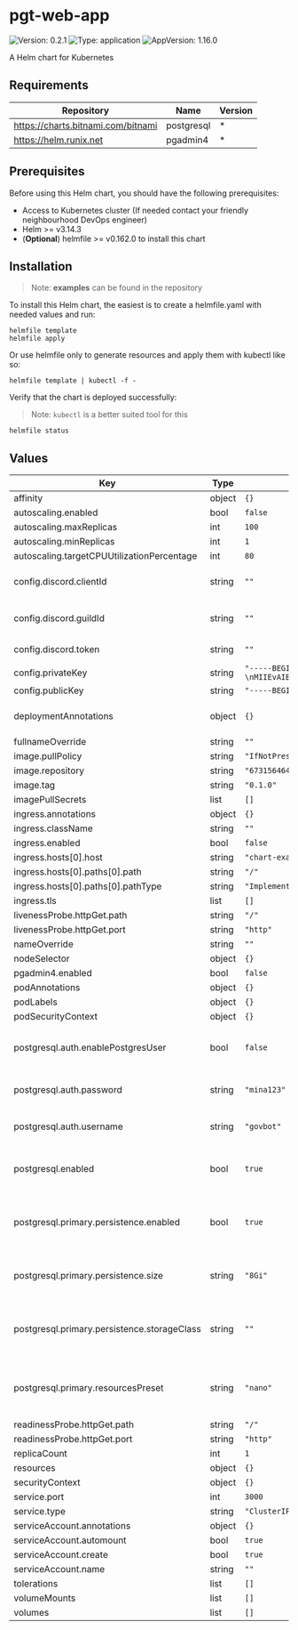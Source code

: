 # pgt-web-app

![Version: 0.2.1](https://img.shields.io/badge/Version-0.2.1-informational?style=flat-square) ![Type: application](https://img.shields.io/badge/Type-application-informational?style=flat-square) ![AppVersion: 1.16.0](https://img.shields.io/badge/AppVersion-1.16.0-informational?style=flat-square)

A Helm chart for Kubernetes

## Requirements

| Repository | Name | Version |
|------------|------|---------|
| https://charts.bitnami.com/bitnami | postgresql | * |
| https://helm.runix.net | pgadmin4 | * |

## Prerequisites

Before using this Helm chart, you should have the following prerequisites:

- Access to Kubernetes cluster (If needed contact your friendly neighbourhood DevOps engineer)
- Helm >= v3.14.3
- (**Optional**) helmfile >= v0.162.0 to install this chart

## Installation

> Note: **examples** can be found in the repository

To install this Helm chart, the easiest is to create a helmfile.yaml with needed values and run:

```
helmfile template
helmfile apply
```

Or use helmfile only to generate resources and apply them with kubectl like so:

```
helmfile template | kubectl -f -
```

Verify that the chart is deployed successfully:

> Note: `kubectl` is a better suited tool for this

```
helmfile status
```

## Values

| Key | Type | Default | Description |
|-----|------|---------|-------------|
| affinity | object | `{}` |  |
| autoscaling.enabled | bool | `false` |  |
| autoscaling.maxReplicas | int | `100` |  |
| autoscaling.minReplicas | int | `1` |  |
| autoscaling.targetCPUUtilizationPercentage | int | `80` |  |
| config.discord.clientId | string | `""` | Discord Application ID |
| config.discord.guildId | string | `""` | Discord Guild/Server ID |
| config.discord.token | string | `""` | Discord API Token |
| config.privateKey | string | `"-----BEGIN PRIVATE KEY-----\nMIIEvAIBADANBgkqhkiG9w0BAQEFAASCBKYwggSiAgEAAoIBAQDCEKoQMfoxAoAx\nL9aNa2YP5EIy8dgqB/bcR6jaZwBUGaxqdeaA9ofYiIcEZyqPW5hL79i+tvHKfhU+\nTgh2VLAy2bpHyJZknwzLfC1lAyx67lZeIZpV1pqgvJL08rQZpddV+42Cucx2AglD\nT25X0W/FjsIwZKfq9eiRKIa0avrd8PUM9A5NmQcVg2lsxLDR4fCqaieQSm3u1gXf\nNO8H8wfyS5ZLgXWskzjAgeJgqg49SphziV/sr9+I4YSWQxAMYsVd6wwJVcMh25Hd\notjCHCS/HFxIVAvpt2YZf/xc9qZ0KKC7EA8CfjsrzQAX1SlMbamXu6d5JeyLcI+h\n8PzJOUvVAgMBAAECggEASL/mgNu7ZtQBKm88hxdT03FGP8LZvifuKvXSHs2uGdjm\nAaLhHkdM9ad4tfXWxpcXqJ/pKNV8HuTVId4u3e0xgF6OropLlrzpFv8eJVfjPNJM\nHk2KhdNFdCw9CwZQ7ax15Q3AJtlwBG0O++SzAMjKlczGj02shTBaVtBSbyALm1co\nfRLaWjHdOUgHprbm+OG6cplGiJHkdCIf4pyo/OBt9rA/8f8mSvSTG7p3YamOAWFU\npGup1mRQmvOPjX4No2pzpEofKsZmlCYNZigABfjrUY2+Rmj0kELnxVnhoowu/ben\nNWGVeL5JhpWnfhYquzOf/N+qvGPVP0XUGM+roDGboQKBgQD96aCpkXcJMNAfevH3\nOPffLmMwLKbDu3N6xpSMiDN7rFmfzp7yxMW1mTj9juTKsHa5v7F4RQ3I1N+RNCp6\nOBgrqQC5uU7D+1P6f072xWjw5aV84JfBedkj78N97fblCVCdXXebf7TsKQAJJUWR\nb0pT+yi2Yiz0neVgBd/ER2J/gwKBgQDDqRWhHl7vMGuW0OksTbdEX2VRkOZNBjfn\nfly97e+eCccL41ghRLhGjBfDGUi6DuB6XCUdZqGZVi8Fy30V2wrsPyZ4xiypWJS/\nARMMGvM1vbG6GY0pPzDzooIm8TsXl59cLOedKrfyLhLB5Cn34X1p8kWrsQmfnecD\nnAcr1nqPxwKBgExLIsdQuh+81wxeeM38BB6/ZXZYNFOjw3MksAX59t42T0fBYek4\nTt/eBk3J3d05YLM3ci/dL+Mkc3jB3/GRYVHdGia0E4K3xegC0Ms9Teb0WeFH6tFr\nt18g7/CqzADN57chGotSuB4tw6D73gdxFThew0DqBvAJcZ6EpVPozyPZAoGAcN6j\neZR5k2XNSu0s9b/HTwvw+MKr+Bb0PPiqK26M4hAl4Pe/KUHpQ9khBA0b5Skb2bo6\nNuGzqy8KZT9j4y2++VXcraM0tGRDOoQ2Jq+NSZ0qX37J7ddkN8exaSGTwyJWbegB\nnKq9/lkRvQQQKczMekemZUr1kDyYvX5OrL1HapUCgYAM7VCohi1sFfDUov1lAc+d\na51R641gaZmlw2749k762+6J6vagu6hcWljPiHo4pA9drvVqeMsNdKcXfs1JXqnC\niTdqrpGobUM8bNVyPRXxryQIKOJ6ou8xt1pyenAhOoMTOSOllnU8/bM/VSPXXHrf\nGv61TwASbeDP/WPoCMnylw==\n"` |  |
| config.publicKey | string | `"-----BEGIN PUBLIC KEY-----\nMIIBIjANBgkqhkiG9w0BAQEFAAOCAQ8AMIIBCgKCAQEAwhCqEDH6MQKAMS/WjWtm\nD+RCMvHYKgf23Eeo2mcAVBmsanXmgPaH2IiHBGcqj1uYS+/Yvrbxyn4VPk4IdlSw\nMtm6R8iWZJ8My3wtZQMseu5WXiGaVdaaoLyS9PK0GaXXVfuNgrnMdgIJQ09uV9Fv\nxY7CMGSn6vXokSiGtGr63fD1DPQOTZkHFYNpbMSw0eHwqmonkEpt7tYF3zTvB/MH\n8kuWS4F1rJM4wIHiYKoOPUqYc4lf7K/fiOGElkMQDGLFXesMCVXDIduR3aLYwhwk\nvxxcSFQL6bdmGX/8XPamdCiguxAPAn47K80AF9UpTG2pl7uneSXsi3CPofD8yTlL\n1QIDAQAB\n-----END PUBLIC KEY-----\n"` |  |
| deploymentAnnotations | object | `{}` | Annotations to add to deployments |
| fullnameOverride | string | `""` |  |
| image.pullPolicy | string | `"IfNotPresent"` |  |
| image.repository | string | `"673156464838.dkr.ecr.us-west-2.amazonaws.com/pgt-web-app"` |  |
| image.tag | string | `"0.1.0"` |  |
| imagePullSecrets | list | `[]` |  |
| ingress.annotations | object | `{}` |  |
| ingress.className | string | `""` |  |
| ingress.enabled | bool | `false` |  |
| ingress.hosts[0].host | string | `"chart-example.local"` |  |
| ingress.hosts[0].paths[0].path | string | `"/"` |  |
| ingress.hosts[0].paths[0].pathType | string | `"ImplementationSpecific"` |  |
| ingress.tls | list | `[]` |  |
| livenessProbe.httpGet.path | string | `"/"` |  |
| livenessProbe.httpGet.port | string | `"http"` |  |
| nameOverride | string | `""` |  |
| nodeSelector | object | `{}` |  |
| pgadmin4.enabled | bool | `false` |  |
| podAnnotations | object | `{}` |  |
| podLabels | object | `{}` |  |
| podSecurityContext | object | `{}` |  |
| postgresql.auth.enablePostgresUser | bool | `false` | Enable the default postgres user |
| postgresql.auth.password | string | `"mina123"` | Password for the database |
| postgresql.auth.username | string | `"govbot"` | Username for the database |
| postgresql.enabled | bool | `true` | Enable local postgresql database server |
| postgresql.primary.persistence.enabled | bool | `true` | Enable the persistence for the postgresql server |
| postgresql.primary.persistence.size | string | `"8Gi"` | Size of the postgresql server volume |
| postgresql.primary.persistence.storageClass | string | `""` | Storage class for the postgresql server volume |
| postgresql.primary.resourcesPreset | string | `"nano"` | Resources preset to set resource requests and limits |
| readinessProbe.httpGet.path | string | `"/"` |  |
| readinessProbe.httpGet.port | string | `"http"` |  |
| replicaCount | int | `1` |  |
| resources | object | `{}` |  |
| securityContext | object | `{}` |  |
| service.port | int | `3000` |  |
| service.type | string | `"ClusterIP"` |  |
| serviceAccount.annotations | object | `{}` |  |
| serviceAccount.automount | bool | `true` |  |
| serviceAccount.create | bool | `true` |  |
| serviceAccount.name | string | `""` |  |
| tolerations | list | `[]` |  |
| volumeMounts | list | `[]` |  |
| volumes | list | `[]` |  |


